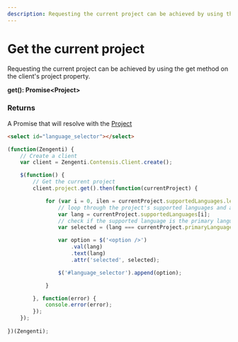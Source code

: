 ```yaml
---
description: Requesting the current project can be achieved by using the get method on the client's project property.
---
```

# Get the current project

Requesting the current project can be achieved by using the get method on the client's project property.

**get(): Promise&lt;Project&gt;**

### Returns
A Promise that will resolve with the [Project](/model/project.md)

```html
<select id="language_selector"></select>
```

```js
(function(Zengenti) {
    // Create a client
    var client = Zengenti.Contensis.Client.create();

    $(function() {
        // Get the current project
        client.project.get().then(function(currentProject) {

            for (var i = 0, ilen = currentProject.supportedLanguages.length; i < ilen; i++) {
                // loop through the project's supported languages and add them to the language selector
                var lang = currentProject.supportedLanguages[i];
                // check if the supported language is the primary language, if it is select the option
                var selected = (lang === currentProject.primaryLanguage) ? 'selected' : '';

                var option = $('<option />')
                    .val(lang)
                    .text(lang)
                    .attr('selected', selected);

                $('#language_selector').append(option);

            }

    	}, function(error) {
            console.error(error);
    	});    
    });
    
})(Zengenti);
```
